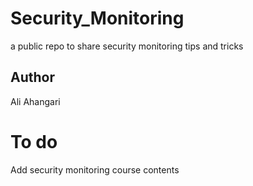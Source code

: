 # Security_Monitoring
a public repo to share security monitoring tips and tricks

## Author
Ali Ahangari

# To do
Add security monitoring course contents
